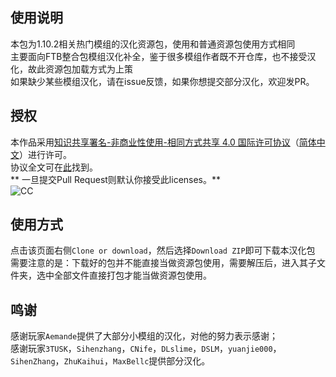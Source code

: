 ## 使用说明
本包为1.10.2相关热门模组的汉化资源包，使用和普通资源包使用方式相同    
主要面向FTB整合包模组汉化补全，鉴于很多模组作者既不开仓库，也不接受汉化，故此资源包加载方式为上策    
如果缺少某些模组汉化，请在issue反馈，如果你想提交部分汉化，欢迎发PR。    

## 授权
本作品采用[知识共享署名-非商业性使用-相同方式共享 4.0 国际许可协议](https://creativecommons.org/licenses/by-nc-sa/4.0/)（[简体中文](https://creativecommons.org/licenses/by-nc-sa/4.0/deed.zh)）进行许可。    
协议全文可在[此](./LICENSE)找到。    
** 一旦提交Pull Request则默认你接受此licenses。**     
![CC](https://pic3.zhimg.com/39119df78331a72cf1381b7b25650036_b.png)     

## 使用方式
点击该页面右侧`Clone or download`，然后选择`Download ZIP`即可下载本汉化包    
需要注意的是：下载好的包并不能直接当做资源包使用，需要解压后，进入其子文件夹，选中全部文件直接打包才能当做资源包使用。  

## 鸣谢
感谢玩家`Aemande`提供了大部分小模组的汉化，对他的努力表示感谢；  
感谢玩家`3TUSK`，`Sihenzhang`，`CNife`，`DLslime`，`DSLM`，`yuanjie000`，`SihenZhang`，`ZhuKaihui`，`MaxBellc`提供部分汉化。 
